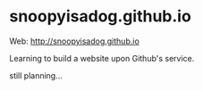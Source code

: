# snoopyisadog.github.io
Web: http://snoopyisadog.github.io

Learning to build a website upon Github's service.


still planning...
